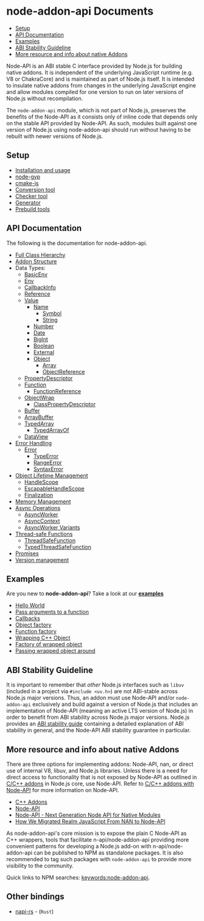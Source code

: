 # node-addon-api Documents

* [Setup](#setup)
* [API Documentation](#api)
* [Examples](#examples)
* [ABI Stability Guideline](#abi-stability-guideline)
* [More resource and info about native Addons](#resources)

Node-API is an ABI stable C interface provided by Node.js for building native
addons. It is independent of the underlying JavaScript runtime (e.g. V8 or ChakraCore)
and is maintained as part of Node.js itself. It is intended to insulate
native addons from changes in the underlying JavaScript engine and allow
modules compiled for one version to run on later versions of Node.js without
recompilation.

The `node-addon-api` module, which is not part of Node.js, preserves the benefits
of the Node-API as it consists only of inline code that depends only on the stable API
provided by Node-API. As such, modules built against one version of Node.js
using node-addon-api should run without having to be rebuilt with newer versions
of Node.js.

## Setup
  - [Installation and usage](setup.md)
  - [node-gyp](node-gyp.md)
  - [cmake-js](cmake-js.md)
  - [Conversion tool](conversion-tool.md)
  - [Checker tool](checker-tool.md)
  - [Generator](generator.md)
  - [Prebuild tools](prebuild_tools.md)

<a name="api"></a>

## API Documentation

The following is the documentation for node-addon-api.

 - [Full Class Hierarchy](hierarchy.md)
 - [Addon Structure](addon.md)
 - Data Types:
    - [BasicEnv](basic_env.md)
    - [Env](env.md)
    - [CallbackInfo](callbackinfo.md)
    - [Reference](reference.md)
    - [Value](value.md)
        - [Name](name.md)
            - [Symbol](symbol.md)
            - [String](string.md)
        - [Number](number.md)
        - [Date](date.md)
        - [BigInt](bigint.md)
        - [Boolean](boolean.md)
        - [External](external.md)
        - [Object](object.md)
            - [Array](array.md)
            - [ObjectReference](object_reference.md)
    - [PropertyDescriptor](property_descriptor.md)
    - [Function](function.md)
        - [FunctionReference](function_reference.md)
    - [ObjectWrap](object_wrap.md)
        - [ClassPropertyDescriptor](class_property_descriptor.md)
    - [Buffer](buffer.md)
    - [ArrayBuffer](array_buffer.md)
    - [TypedArray](typed_array.md)
      - [TypedArrayOf](typed_array_of.md)
    - [DataView](dataview.md)
 - [Error Handling](error_handling.md)
    - [Error](error.md)
      - [TypeError](type_error.md)
      - [RangeError](range_error.md)
      - [SyntaxError](syntax_error.md)
 - [Object Lifetime Management](object_lifetime_management.md)
    - [HandleScope](handle_scope.md)
    - [EscapableHandleScope](escapable_handle_scope.md)
    - [Finalization](finalization.md)
 - [Memory Management](memory_management.md)
 - [Async Operations](async_operations.md)
    - [AsyncWorker](async_worker.md)
    - [AsyncContext](async_context.md)
    - [AsyncWorker Variants](async_worker_variants.md)
 - [Thread-safe Functions](threadsafe.md)
    - [ThreadSafeFunction](threadsafe_function.md)
    - [TypedThreadSafeFunction](typed_threadsafe_function.md)
 - [Promises](promises.md)
 - [Version management](version_management.md)

<a name="examples"></a>

## Examples

Are you new to **node-addon-api**? Take a look at our **[examples](https://github.com/nodejs/node-addon-examples)**

- [Hello World](https://github.com/nodejs/node-addon-examples/tree/main/src/1-getting-started/1_hello_world)
- [Pass arguments to a function](https://github.com/nodejs/node-addon-examples/tree/main/src/1-getting-started/2_function_arguments/node-addon-api)
- [Callbacks](https://github.com/nodejs/node-addon-examples/tree/main/src/1-getting-started/3_callbacks/node-addon-api)
- [Object factory](https://github.com/nodejs/node-addon-examples/tree/main/src/1-getting-started/4_object_factory/node-addon-api)
- [Function factory](https://github.com/nodejs/node-addon-examples/tree/main/src/1-getting-started/5_function_factory/node-addon-api)
- [Wrapping C++ Object](https://github.com/nodejs/node-addon-examples/tree/main/src/1-getting-started/6_object_wrap/node-addon-api)
- [Factory of wrapped object](https://github.com/nodejs/node-addon-examples/tree/main/src/1-getting-started/7_factory_wrap/node-addon-api)
- [Passing wrapped object around](https://github.com/nodejs/node-addon-examples/tree/main/src/2-js-to-native-conversion/8_passing_wrapped/node-addon-api)

<a name="abi-stability-guideline"></a>

## ABI Stability Guideline

It is important to remember that *other* Node.js interfaces such as
`libuv` (included in a project via `#include <uv.h>`) are not ABI-stable across
Node.js major versions. Thus, an addon must use Node-API and/or `node-addon-api`
exclusively and build against a version of Node.js that includes an
implementation of Node-API (meaning an active LTS version of Node.js) in
order to benefit from ABI stability across Node.js major versions. Node.js
provides an [ABI stability guide][] containing a detailed explanation of ABI
stability in general, and the Node-API ABI stability guarantee in particular.

<a name="resources"></a>

## More resource and info about native Addons

There are three options for implementing addons: Node-API, nan, or direct
use of internal V8, libuv, and Node.js libraries. Unless there is a need for
direct access to functionality that is not exposed by Node-API as outlined
in [C/C++ addons](https://nodejs.org/dist/latest/docs/api/addons.html)
in Node.js core, use Node-API. Refer to
[C/C++ addons with Node-API](https://nodejs.org/dist/latest/docs/api/n-api.html)
for more information on Node-API.

- [C++ Addons](https://nodejs.org/dist/latest/docs/api/addons.html)
- [Node-API](https://nodejs.org/dist/latest/docs/api/n-api.html)
- [Node-API - Next Generation Node API for Native Modules](https://youtu.be/-Oniup60Afs)
- [How We Migrated Realm JavaScript From NAN to Node-API](https://developer.mongodb.com/article/realm-javascript-nan-to-n-api)

As node-addon-api's core mission is to expose the plain C Node-API as C++
wrappers, tools that facilitate n-api/node-addon-api providing more
convenient patterns for developing a Node.js add-on with n-api/node-addon-api
can be published to NPM as standalone packages. It is also recommended to tag
such packages with `node-addon-api` to provide more visibility to the community.

Quick links to NPM searches: [keywords:node-addon-api](https://www.npmjs.com/search?q=keywords%3Anode-addon-api).

<a name="other-bindings"></a>

## Other bindings

- [napi-rs](https://napi.rs) - (`Rust`)

[ABI stability guide]: https://nodejs.org/en/docs/guides/abi-stability/
